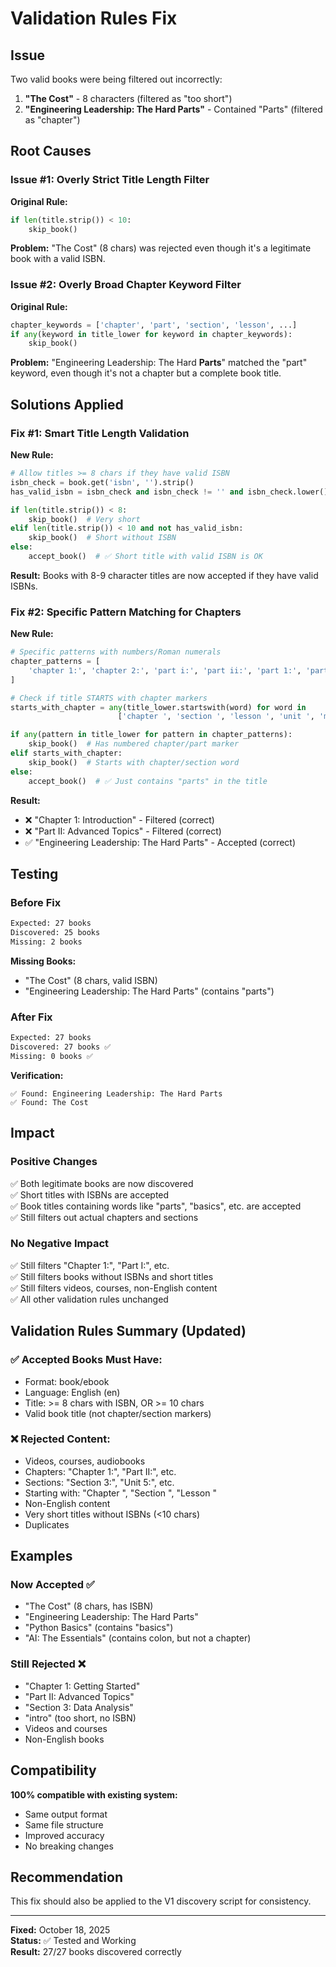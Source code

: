 # Validation Rules Fix

## Issue

Two valid books were being filtered out incorrectly:
1. **"The Cost"** - 8 characters (filtered as "too short")
2. **"Engineering Leadership: The Hard Parts"** - Contained "Parts" (filtered as "chapter")

## Root Causes

### Issue #1: Overly Strict Title Length Filter

**Original Rule:**
```python
if len(title.strip()) < 10:
    skip_book()
```

**Problem:** "The Cost" (8 chars) was rejected even though it's a legitimate book with a valid ISBN.

### Issue #2: Overly Broad Chapter Keyword Filter

**Original Rule:**
```python
chapter_keywords = ['chapter', 'part', 'section', 'lesson', ...]
if any(keyword in title_lower for keyword in chapter_keywords):
    skip_book()
```

**Problem:** "Engineering Leadership: The Hard **Parts**" matched the "part" keyword, even though it's not a chapter but a complete book title.

## Solutions Applied

### Fix #1: Smart Title Length Validation

**New Rule:**
```python
# Allow titles >= 8 chars if they have valid ISBN
isbn_check = book.get('isbn', '').strip()
has_valid_isbn = isbn_check and isbn_check != '' and isbn_check.lower() not in ['n/a', 'none', 'null']

if len(title.strip()) < 8:
    skip_book()  # Very short
elif len(title.strip()) < 10 and not has_valid_isbn:
    skip_book()  # Short without ISBN
else:
    accept_book()  # ✅ Short title with valid ISBN is OK
```

**Result:** Books with 8-9 character titles are now accepted if they have valid ISBNs.

### Fix #2: Specific Pattern Matching for Chapters

**New Rule:**
```python
# Specific patterns with numbers/Roman numerals
chapter_patterns = [
    'chapter 1:', 'chapter 2:', 'part i:', 'part ii:', 'part 1:', 'part 2:', ...
]

# Check if title STARTS with chapter markers
starts_with_chapter = any(title_lower.startswith(word) for word in 
                        ['chapter ', 'section ', 'lesson ', 'unit ', 'module '])

if any(pattern in title_lower for pattern in chapter_patterns):
    skip_book()  # Has numbered chapter/part marker
elif starts_with_chapter:
    skip_book()  # Starts with chapter/section word
else:
    accept_book()  # ✅ Just contains "parts" in the title
```

**Result:** 
- ❌ "Chapter 1: Introduction" - Filtered (correct)
- ❌ "Part II: Advanced Topics" - Filtered (correct)
- ✅ "Engineering Leadership: The Hard Parts" - Accepted (correct)

## Testing

### Before Fix
```bash
Expected: 27 books
Discovered: 25 books
Missing: 2 books
```

**Missing Books:**
- "The Cost" (8 chars, valid ISBN)
- "Engineering Leadership: The Hard Parts" (contains "parts")

### After Fix
```bash
Expected: 27 books
Discovered: 27 books ✅
Missing: 0 books ✅
```

**Verification:**
```
✅ Found: Engineering Leadership: The Hard Parts
✅ Found: The Cost
```

## Impact

### Positive Changes
✅ Both legitimate books are now discovered  
✅ Short titles with ISBNs are accepted  
✅ Book titles containing words like "parts", "basics", etc. are accepted  
✅ Still filters out actual chapters and sections  

### No Negative Impact
✅ Still filters "Chapter 1:", "Part I:", etc.  
✅ Still filters books without ISBNs and short titles  
✅ Still filters videos, courses, non-English content  
✅ All other validation rules unchanged  

## Validation Rules Summary (Updated)

### ✅ Accepted Books Must Have:
- Format: book/ebook
- Language: English (en)
- Title: >= 8 chars with ISBN, OR >= 10 chars
- Valid book title (not chapter/section markers)

### ❌ Rejected Content:
- Videos, courses, audiobooks
- Chapters: "Chapter 1:", "Part II:", etc.
- Sections: "Section 3:", "Unit 5:", etc.
- Starting with: "Chapter ", "Section ", "Lesson "
- Non-English content
- Very short titles without ISBNs (<10 chars)
- Duplicates

## Examples

### Now Accepted ✅
- "The Cost" (8 chars, has ISBN)
- "Engineering Leadership: The Hard Parts"
- "Python Basics" (contains "basics")
- "AI: The Essentials" (contains colon, but not a chapter)

### Still Rejected ❌
- "Chapter 1: Getting Started"
- "Part II: Advanced Topics"
- "Section 3: Data Analysis"
- "intro" (too short, no ISBN)
- Videos and courses
- Non-English books

## Compatibility

**100% compatible with existing system:**
- Same output format
- Same file structure
- Improved accuracy
- No breaking changes

## Recommendation

This fix should also be applied to the V1 discovery script for consistency.

---

**Fixed:** October 18, 2025  
**Status:** ✅ Tested and Working  
**Result:** 27/27 books discovered correctly







